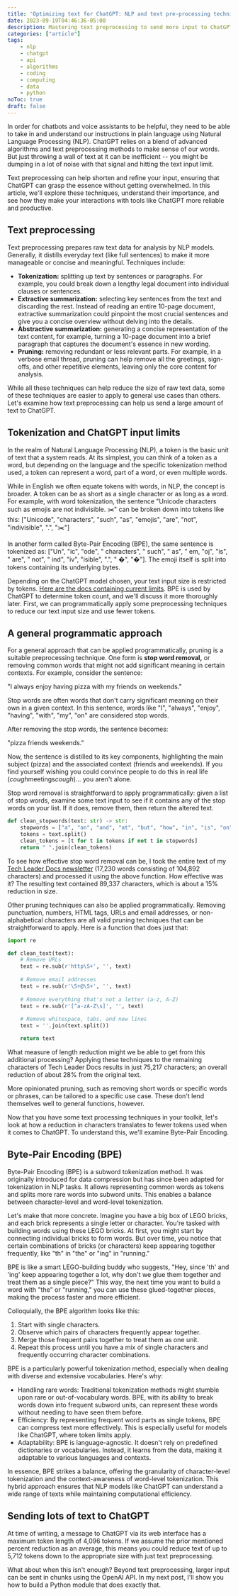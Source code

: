 ```yaml
---
title: 'Optimizing text for ChatGPT: NLP and text pre-processing techniques'
date: 2023-09-19T04:46:36-05:00
description: Mastering text preprocessing to send more input to ChatGPT.
categories: ["article"] 
tags:
    - nlp
    - chatgpt
    - api
    - algorithms
    - coding
    - computing
    - data
    - python
noToc: true
draft: false
---
```


In order for chatbots and voice assistants to be helpful, they need to be able to take in and understand our instructions in plain language using Natural Language Processing (NLP). ChatGPT relies on a blend of advanced algorithms and text preprocessing methods to make sense of our words. But just throwing a wall of text at it can be inefficient -- you might be dumping in a lot of noise with that signal and hitting the text input limit.

Text preprocessing can help shorten and refine your input, ensuring that ChatGPT can grasp the essence without getting overwhelmed. In this article, we'll explore these techniques, understand their importance, and see how they make your interactions with tools like ChatGPT more reliable and productive.

## Text preprocessing

Text preprocessing prepares raw text data for analysis by NLP models. Generally, it distills everyday text (like full sentences) to make it more manageable or concise and meaningful. Techniques include:

- **Tokenization:** splitting up text by sentences or paragraphs. For example, you could break down a lengthy legal document into individual clauses or sentences.
- **Extractive summarization:** selecting key sentences from the text and discarding the rest. Instead of reading an entire 10-page document, extractive summarization could pinpoint the most crucial sentences and give you a concise overview without delving into the details.
- **Abstractive summarization:** generating a concise representation of the text content, for example, turning a 10-page document into a brief paragraph that captures the document's essence in new wording.
- **Pruning:** removing redundant or less relevant parts. For example, in a verbose email thread, pruning can help remove all the greetings, sign-offs, and other repetitive elements, leaving only the core content for analysis.

While all these techniques can help reduce the size of raw text data, some of these techniques are easier to apply to general use cases than others. Let's examine how text preprocessing can help us send a large amount of text to ChatGPT.

## Tokenization and ChatGPT input limits

In the realm of Natural Language Processing (NLP), a token is the basic unit of text that a system reads. At its simplest, you can think of a token as a word, but depending on the language and the specific tokenization method used, a token can represent a word, part of a word, or even multiple words.

While in English we often equate tokens with words, in NLP, the concept is broader. A token can be as short as a single character or as long as a word. For example, with word tokenization, the sentence "Unicode characters such as emojis are not indivisible. ✂️" can be broken down into tokens like this: ["Unicode", "characters", "such", "as", "emojis", "are", "not", "indivisible", ".", "✂️"]

In another form called Byte-Pair Encoding (BPE), the same sentence is tokenized as: ["Un", "ic", "ode", " characters", " such", " as", " em, "oj", "is", " are", " not", " ind", "iv", "isible", ".", " �", "�️"]. The emoji itself is split into tokens containing its underlying bytes.

Depending on the ChatGPT model chosen, your text input size is restricted by tokens. [Here are the docs containing current limits](https://platform.openai.com/docs/models). BPE is used by ChatGPT to determine token count, and we'll discuss it more thoroughly later. First, we can programmatically apply some preprocessing techniques to reduce our text input size and use fewer tokens.

## A general programmatic approach

For a general approach that can be applied programmatically, pruning is a suitable preprocessing technique. One form is **stop word removal,** or removing common words that might not add significant meaning in certain contexts. For example, consider the sentence:

"I always enjoy having pizza with my friends on weekends."

Stop words are often words that don't carry significant meaning on their own in a given context. In this sentence, words like "I", "always", "enjoy", "having", "with", "my", "on" are considered stop words.

After removing the stop words, the sentence becomes:

"pizza friends weekends."

Now, the sentence is distilled to its key components, highlighting the main subject (pizza) and the associated context (friends and weekends). If you find yourself wishing you could convince people to do this in real life (*cough*meetings*cough*)... you aren't alone.

Stop word removal is straightforward to apply programmatically: given a list of stop words, examine some text input to see if it contains any of the stop words on your list. If it does, remove them, then return the altered text.

```py
def clean_stopwords(text: str) -> str:
    stopwords = ["a", "an", "and", "at", "but", "how", "in", "is", "on", "or", "the", "to", "what", "will"]
    tokens = text.split()
    clean_tokens = [t for t in tokens if not t in stopwords]
    return " ".join(clean_tokens)
```

To see how effective stop word removal can be, I took the entire text of my [Tech Leader Docs newsletter](https://techleaderdocs.com) (17,230 words consisting of 104,892 characters) and processed it using the above function. How effective was it? The resulting text contained 89,337 characters, which is about a 15% reduction in size.

Other pruning techniques can also be applied programmatically. Removing punctuation, numbers, HTML tags, URLs and email addresses, or non-alphabetical characters are all valid pruning techniques that can be straightforward to apply. Here is a function that does just that:

```py
import re

def clean_text(text):
    # Remove URLs
    text = re.sub(r'http\S+', '', text)
    
    # Remove email addresses
    text = re.sub(r'\S+@\S+', '', text)
    
    # Remove everything that's not a letter (a-z, A-Z)
    text = re.sub(r'[^a-zA-Z\s]', '', text)
    
    # Remove whitespace, tabs, and new lines
    text = ''.join(text.split())

    return text
```

What measure of length reduction might we be able to get from this additional processing? Applying these techniques to the remaining characters of Tech Leader Docs results in just 75,217 characters; an overall reduction of about 28% from the original text.

More opinionated pruning, such as removing short words or specific words or phrases, can be tailored to a specific use case. These don't lend themselves well to general functions, however.

Now that you have some text processing techniques in your toolkit, let's look at how a reduction in characters translates to fewer tokens used when it comes to ChatGPT. To understand this, we'll examine Byte-Pair Encoding.

## Byte-Pair Encoding (BPE)

Byte-Pair Encoding (BPE) is a subword tokenization method. It was originally introduced for data compression but has since been adapted for tokenization in NLP tasks. It allows representing common words as tokens and splits more rare words into subword units. This enables a balance between character-level and word-level tokenization.

Let's make that more concrete. Imagine you have a big box of LEGO bricks, and each brick represents a single letter or character. You're tasked with building words using these LEGO bricks. At first, you might start by connecting individual bricks to form words. But over time, you notice that certain combinations of bricks (or characters) keep appearing together frequently, like "th" in "the" or "ing" in "running."

BPE is like a smart LEGO-building buddy who suggests, "Hey, since 'th' and 'ing' keep appearing together a lot, why don't we glue them together and treat them as a single piece?" This way, the next time you want to build a word with "the" or "running," you can use these glued-together pieces, making the process faster and more efficient.

Colloquially, the BPE algorithm looks like this:

1. Start with single characters.
2. Observe which pairs of characters frequently appear together.
3. Merge those frequent pairs together to treat them as one unit.
4. Repeat this process until you have a mix of single characters and frequently occurring character combinations.

BPE is a particularly powerful tokenization method, especially when dealing with diverse and extensive vocabularies. Here's why:

- Handling rare words: Traditional tokenization methods might stumble upon rare or out-of-vocabulary words. BPE, with its ability to break words down into frequent subword units, can represent these words without needing to have seen them before.
- Efficiency: By representing frequent word parts as single tokens, BPE can compress text more effectively. This is especially useful for models like ChatGPT, where token limits apply.
- Adaptability: BPE is language-agnostic. It doesn't rely on predefined dictionaries or vocabularies. Instead, it learns from the data, making it adaptable to various languages and contexts.

In essence, BPE strikes a balance, offering the granularity of character-level tokenization and the context-awareness of word-level tokenization. This hybrid approach ensures that NLP models like ChatGPT can understand a wide range of texts while maintaining computational efficiency.

## Sending lots of text to ChatGPT

At time of writing, a message to ChatGPT via its web interface has a maximum token length of 4,096 tokens. If we assume the prior mentioned percent reduction as an average, this means you could reduce text of up to 5,712 tokens down to the appropriate size with just text preprocessing.

What about when this isn't enough? Beyond text preprocessing, larger input can be sent in chunks using the OpenAI API. In my next post, I'll show you how to build a Python module that does exactly that.
